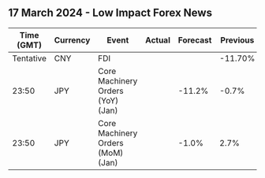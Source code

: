 ## 17 March 2024 - Low Impact Forex News

| Time (GMT) | Currency | Event | Actual | Forecast | Previous |
|------|----------|-------|--------|----------|----------|
| Tentative | CNY | FDI |  |  | -11.70% |
| 23:50 | JPY | Core Machinery Orders (YoY) (Jan) |  | -11.2% | -0.7% |
| 23:50 | JPY | Core Machinery Orders (MoM) (Jan) |  | -1.0% | 2.7% |
